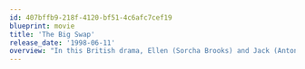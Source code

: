 ```yaml
---
id: 407bffb9-218f-4120-bf51-4c6afc7cef19
blueprint: movie
title: 'The Big Swap'
release_date: '1998-06-11'
overview: "In this British drama, Ellen (Sorcha Brooks) and Jack (Antony Edridge) recall a time when they traded partners, and their remarks set a partner-swapping party in motion among four other couples. As the long night's journey into sex progresses, various fears and anxieties surface. Shown at Montreal's 1997 World Film Festival and the 1997 San Sebastian Film Festival."
---
```

